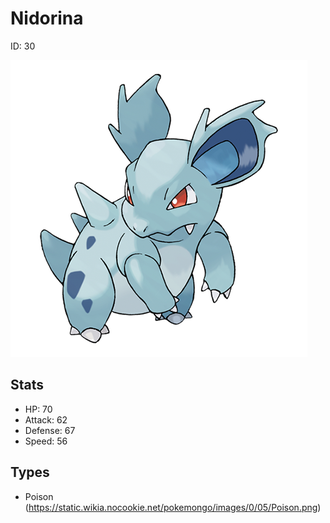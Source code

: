 # Nidorina


ID: 30

![](https://raw.githubusercontent.com/PokeAPI/sprites/master/sprites/pokemon/other/official-artwork/30.png "Nidorina")

## Stats


 - HP: 70
 - Attack: 62
 - Defense: 67
 - Speed: 56

## Types


 - Poison (https://static.wikia.nocookie.net/pokemongo/images/0/05/Poison.png)
